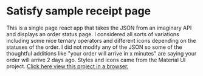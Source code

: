 # Satisfy sample receipt page

This is a single page react app that takes the JSON from an imaginary API and displays an order status page. I considered all sorts of variations including some nice ternary operators and different icons depending on the statuses of the order. I did not modify any of the JSON so some of the thoughtful additions like "your order will arrive in x minutes" are saying your order will arrive 2 days ago. Styles and icons came from the Material UI project. [Click here view this project in a browser.](http://stupefied-newton-a60b11.netlify.com/)